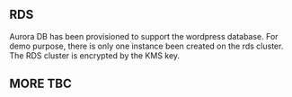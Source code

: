 ## RDS
Aurora DB has been provisioned to support the wordpress database.
For demo purpose, there is only one instance been created on the rds cluster.
The RDS cluster is encrypted by the KMS key.

## MORE TBC